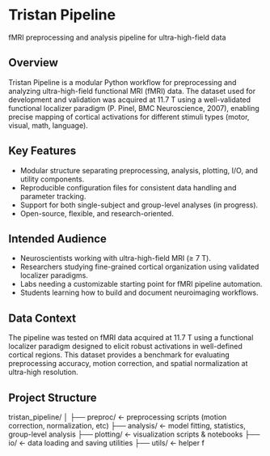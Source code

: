 Tristan Pipeline
================
fMRI preprocessing and analysis pipeline for ultra-high-field data

Overview
--------
Tristan Pipeline is a modular Python workflow for preprocessing and analyzing ultra-high-field functional MRI (fMRI) data.
The dataset used for development and validation was acquired at 11.7 T using a well-validated functional localizer paradigm (P. Pinel, BMC Neuroscience, 2007), enabling precise mapping of cortical activations for different stimuli types (motor, visual, math, language).

Key Features
------------
- Modular structure separating preprocessing, analysis, plotting, I/O, and utility components.
- Reproducible configuration files for consistent data handling and parameter tracking.
- Support for both single-subject and group-level analyses (in progress).
- Open-source, flexible, and research-oriented.

Intended Audience
-----------------
- Neuroscientists working with ultra-high-field MRI (≥ 7 T).
- Researchers studying fine-grained cortical organization using validated localizer paradigms.
- Labs needing a customizable starting point for fMRI pipeline automation.
- Students learning how to build and document neuroimaging workflows.

Data Context
------------
The pipeline was tested on fMRI data acquired at 11.7 T using a functional localizer paradigm designed to elicit robust activations in well-defined cortical regions.
This dataset provides a benchmark for evaluating preprocessing accuracy, motion correction, and spatial normalization at ultra-high resolution.

Project Structure
-----------------
tristan_pipeline/
│
├── preproc/       ← preprocessing scripts (motion correction, normalization, etc)
├── analysis/      ← model fitting, statistics, group-level analysis
├── plotting/      ← visualization scripts & notebooks
├── io/            ← data loading and saving utilities
├── utils/         ← helper f
